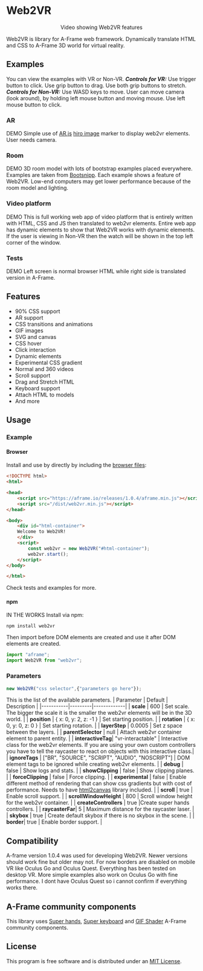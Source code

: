 
# Web2VR
<p align="center">
Video showing Web2VR features
<br>
<a href ="">
<img src="">
</a>
</p>
Web2VR is library for A-Frame web framework. Dynamically translate HTML and CSS to A-Frame 3D world for virtual reality.

## Examples
You can view the examples with VR or Non-VR.
***Controls for VR:***
Use trigger button to click.
Use grip button to drag.
Use both grip buttons to stretch.
***Controls for Non-VR:***
Use WASD keys to move.
User can move camera (look around), by holding left mouse button and moving mouse.
Use left mouse button to click.
### AR
DEMO
Simple use of [AR.js](https://github.com/AR-js-org/AR.js) [hiro image](https://raw.githubusercontent.com/AR-js-org/AR.js/master/data/images/hiro.png) marker to display web2vr elements. User needs camera.
### Room
DEMO
3D room model with lots of bootstrap examples placed everywhere. Examples are taken from [Bootsnipp](https://bootsnipp.com/). Each example shows a feature of Web2VR. Low-end computers may get lower performance because of the room model and lighting.
### Video platform
DEMO
This is full working web app of video platform that is entirely written with HTML, CSS and JS  then translated to web2vr elements.
Entire web app has dynamic elements to show that Web2VR works with dynamic elements.
If the user is viewing in Non-VR then the watch will be shown in the top left corner of the window.
### Tests
DEMO
Left screen is normal browser HTML while right side is translated version in A-Frame.
## Features

 - 90% CSS support
 - AR support
 - CSS transitions and animations
 - GIF images
 - SVG and canvas
 - CSS hover
 - Click interaction
 - Dynamic elements
 - Experimental CSS gradient
 - Normal and 360 videos
 - Scroll support
 - Drag and Stretch HTML
 - Keyboard support
 - Attach HTML to models
 - And more

## Usage
### Example
#### Browser
Install and use by directly by including the [browser files](https://github.com/kikoano/web2vr/master/dist):
```html
<!DOCTYPE html>
<html>

<head>
    <script src="https://aframe.io/releases/1.0.4/aframe.min.js"></script>
    <script src="/dist/web2vr.min.js"></script>
</head>

<body>
    <div id="html-container">
	Welcome to Web2VR!
    </div>
    <script>
        const web2vr = new Web2VR("#html-container");
        web2vr.start();
    </script>
</body>

</html>
```
Check tests and examples for more.
#### npm
IN THE WORKS
Install via npm:
```
npm install web2vr
```
Then import before DOM elements are created and use it after DOM elements are created.
```js
import "aframe";
import Web2VR from "web2vr";
```
### Parameters
```js
new Web2VR("css selector",{"parameters go here"});
```
This is the list of the available parameters.
| Parameter | Default | Description |
|-----------|---------|-------------|
| **scale** | 600 | Set scale. The bigger the scale it is the smaller the web2vr elements will be in the 3D world. |
| **position** | { x:  0, y:  2, z: -1 } | Set starting position. |
| **rotation** | { x:  0, y:  0, z:  0 } | Set starting rotation. |
| **layerStep** | 0.0005 | Set z space between the layers. |
| **parentSelector** | null | Attach web2vr container element to parent entity. |
| **interactiveTag**| "vr-interactable" | Interactive class for the web2vr elements. If you are using your own custom controllers you have to tell the raycaster to react on objects with this interactive class.|
| **ignoreTags** | ["BR", "SOURCE", "SCRIPT", "AUDIO", "NOSCRIPT"] | DOM element tags to be ignored while creating web2vr elements. |
| **debug** | false | Show logs and stats. |
| **showClipping** | false | Show clipping planes. |
| **forceClipping** | false | Force clipping. |
| **experimental** | false | Enable different method of rendering that can show css gradients but with cost of performance. Needs to have [html2canvas](https://html2canvas.hertzen.com/) library included. |
| **scroll** | true | Enable scroll support. |
| **scrollWindowHeight** | 800 | Scroll window height for the web2vr container. |
| **createControllers** | true  |Create super hands controllers. |
| **raycasterFar**| 5 | Maximum distance for the raycaster laser. |
| **skybox** | true | Create default skybox if there is no skybox in the scene. |
| **border**| true | Enable border support. |
## Compatibility
A-frame version 1.0.4 was used for developing Web2VR. Newer versions should work fine but older may not.
For now borders are disabled on mobile VR like Oculus Go and Oculus Quest.
Everything has been tested on desktop VR. More simple examples also work on Oculus Go with fine performance. I dont have Oculus Quest so i cannot confirm if everything works there.
## A-Frame community components
This library uses [Super hands](https://github.com/wmurphyrd/aframe-super-hands-component), [Super keyboard](https://github.com/supermedium/aframe-super-keyboard) and [GIF Shader](https://github.com/mayognaise/aframe-gif-shader) A-Frame community components.
## License
This program is free software and is distributed under an [MIT License](LICENSE).